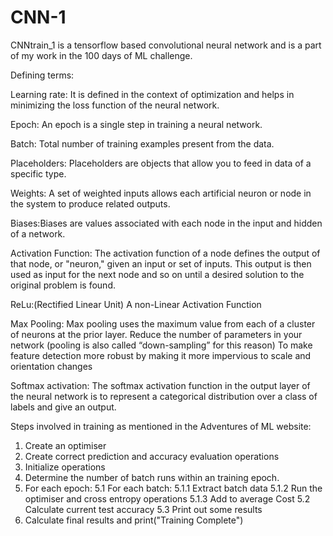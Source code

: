 # CNN-1
CNNtrain_1 is a tensorflow based convolutional neural network and is a part of my work in the 100 days of ML challenge.

Defining terms:

Learning rate: It is defined in the context of optimization and helps in minimizing the loss function of the neural network.

Epoch: An epoch is a single step in training a neural network.

Batch: Total number of training examples present from the data.

Placeholders: Placeholders are objects that allow you to feed in data of a specific type.

Weights: A set of weighted inputs allows each artificial neuron or node in the system to produce related outputs.

Biases:Biases are values associated with each node in the input and hidden of a network.

Activation Function: The activation function of a node defines the output of that node, or "neuron," given an input or set of inputs.                        This output is then used as input for the next node and so on until a desired solution to the original problem is                        found.

ReLu:(Rectified Linear Unit) A non-Linear Activation Function

Max Pooling: Max pooling uses the maximum value from each of a cluster of neurons at the prior layer.
             Reduce the number of parameters in your network (pooling is also called “down-sampling” for this reason)
             To make feature detection more robust by making it more impervious to scale and orientation changes

Softmax activation: The softmax activation function in the output layer of the neural network is to represent a categorical distribution                     over a class of labels and give an output.

Steps involved in training as mentioned in the Adventures of ML website:

1. Create an optimiser
2. Create correct prediction and accuracy evaluation operations
3. Initialize operations
4. Determine the number of batch runs within an training epoch.
5. For each epoch:
5.1 For each batch:
5.1.1 Extract batch data
5.1.2 Run the optimiser and cross entropy operations
5.1.3 Add to average Cost
5.2 Calculate current test accuracy
5.3 Print out some results
6. Calculate final results and print("Training Complete")
   
